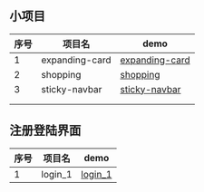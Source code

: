 ## 小项目

| 序号 | 项目名         | demo                                                                                                               |
| ---- | -------------- | ------------------------------------------------------------------------------------------------------------------ |
| 1    | expanding-card | [expanding-card](https://jessiceee.github.io/front-end/HTML+CSS+JavaScript/JavaScript/1-expanding-card/index.html) |
| 2    | shopping       | [shopping](https://jessiceee.github.io/front-end/HTML+CSS+JavaScript/JavaScript/2-shopping/index.html)             |
| 3    | sticky-navbar  | [sticky-navbar](https://jessiceee.github.io/front-end/HTML+CSS+JavaScript/JavaScript/3-sticky-navbar/index.html)   |
|      |                |                                                                                                                    |
|      |                |                                                                                                                    |

## 注册登陆界面

| 序号 | 项目名  | demo                                                                                                        |
| ---- | ------- | ----------------------------------------------------------------------------------------------------------- |
| 1    | login_1 | [login_1](https://jessiceee.github.io/front-end/HTML+CSS+JavaScript/JavaScript/4-注册登录界面/1/index.html) |
